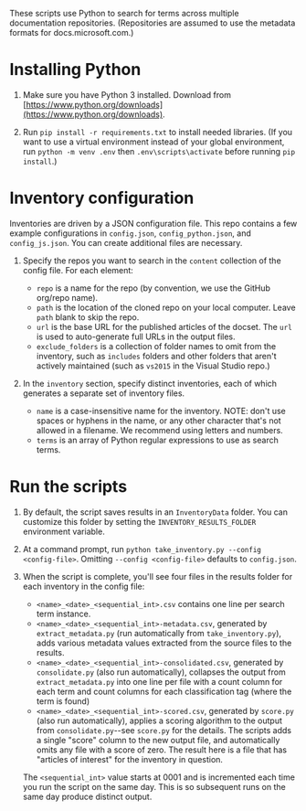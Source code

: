 These scripts use Python to search for terms across multiple documentation repositories. (Repositories are assumed to use the metadata formats for docs.microsoft.com.)

# Installing Python

1. Make sure you have Python 3 installed. Download from [https://www.python.org/downloads](https://www.python.org/downloads).

2. Run `pip install -r requirements.txt` to install needed libraries. (If you want to use a virtual environment instead of your global environment, run `python -m venv .env` then `.env\scripts\activate` before running `pip install`.)

# Inventory configuration

Inventories are driven by a JSON configuration file. This repo contains a few example configurations in `config.json`, `config_python.json`, and `config_js.json`. You can create additional files are necessary.

1. Specify the repos you want to search in the `content` collection of the config file. For each element:

    - `repo` is a name for the repo (by convention, we use the GitHub org/repo name).
    - `path` is the location of the cloned repo on your local computer. Leave `path` blank to skip the repo.
    - `url` is the base URL for the published articles of the docset. The `url` is used to auto-generate full URLs in the output files.
    - `exclude_folders` is a collection of folder names to omit from the inventory, such as `includes` folders and other folders that aren't actively maintained (such as `vs2015` in the Visual Studio repo.)

2. In the `inventory` section, specify distinct inventories, each of which generates a separate set of inventory files.
    - `name` is a case-insensitive name for the inventory. NOTE: don't use spaces or hyphens in the name, or any other character that's not allowed in a filename. We recommend using letters and numbers.
    - `terms` is an array of Python regular expressions to use as search terms.

# Run the scripts

1. By default, the script saves results in an `InventoryData` folder. You can customize this folder by setting the `INVENTORY_RESULTS_FOLDER` environment variable.

2. At a command prompt, run `python take_inventory.py --config <config-file>`. Omitting `--config <config-file>` defaults to `config.json`.

3. When the script is complete, you'll see four files in the results folder for each inventory in the config file:

    - `<name>_<date>_<sequential_int>.csv` contains one line per search term instance.
    - `<name>_<date>_<sequential_int>-metadata.csv`, generated by `extract_metadata.py` (run automatically from `take_inventory.py`), adds various metadata values extracted from the source files to the results. 
    - `<name>_<date>_<sequential_int>-consolidated.csv`, generated by `consolidate.py` (also run automatically), collapses the output from `extract_metadata.py` into one line per file with a count column for each term and count columns for each classification tag (where the term is found)
    - `<name>_<date>_<sequential_int>-scored.csv`, generated by `score.py` (also run automatically), applies a scoring algorithm to the output from `consolidate.py`--see `score.py` for the details. The scripts adds a single "score" column to the new output file, and automatically omits any file with a score of zero. The result here is a file that has "articles of interest" for the inventory in question.

    The `<sequential_int>` value starts at 0001 and is incremented each time you run the script on the same day. This is so subsequent runs on the same day produce distinct output.
